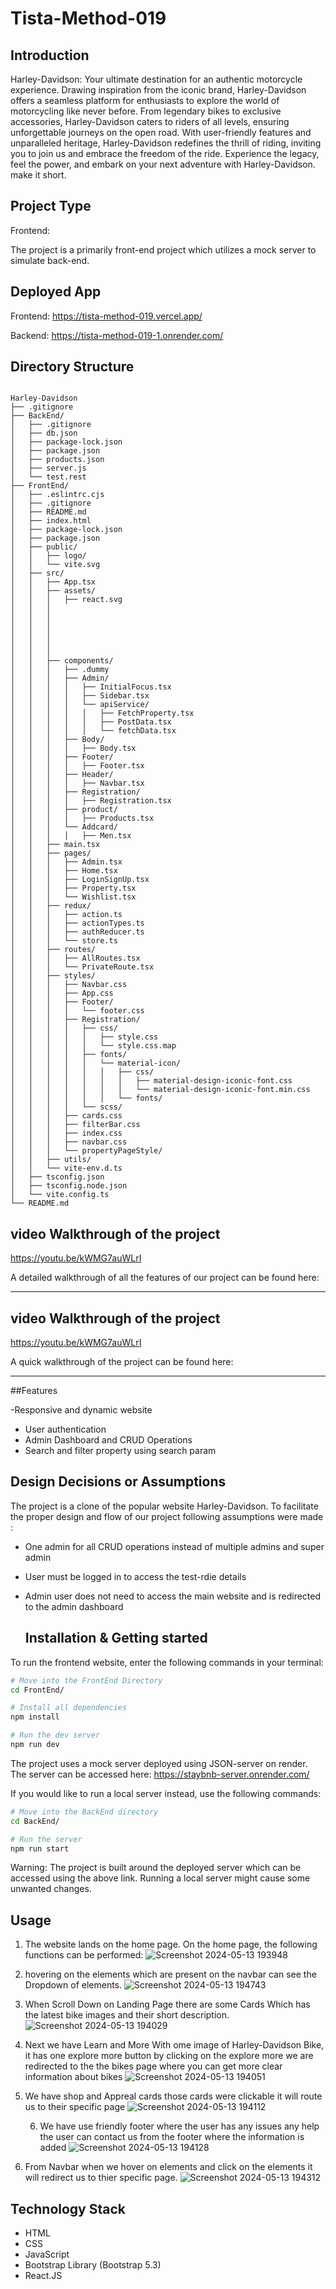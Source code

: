 # Tista-Method-019

## Introduction

Harley-Davidson: Your ultimate destination for an authentic motorcycle experience. Drawing inspiration from the iconic brand, Harley-Davidson offers a seamless platform for enthusiasts to explore the world of motorcycling like never before. From legendary bikes to exclusive accessories, Harley-Davidson caters to riders of all levels, ensuring unforgettable journeys on the open road. With user-friendly features and unparalleled heritage, Harley-Davidson redefines the thrill of riding, inviting you to join us and embrace the freedom of the ride. Experience the legacy, feel the power, and embark on your next adventure with Harley-Davidson. make it short. 

## Project Type

Frontend:

The project is a primarily front-end project which utilizes a mock server to simulate back-end.

## Deployed App

Frontend: https://tista-method-019.vercel.app/

Backend: https://tista-method-019-1.onrender.com/

## Directory Structure

```

Harley-Davidson
├── .gitignore
├── BackEnd/
│   ├── .gitignore
│   ├── db.json
│   ├── package-lock.json
│   ├── package.json
│   ├── products.json
│   ├── server.js
│   └── test.rest
├── FrontEnd/
│   ├── .eslintrc.cjs
│   ├── .gitignore
│   ├── README.md
│   ├── index.html
│   ├── package-lock.json
│   ├── package.json
│   ├── public/
│   │   ├── logo/ 
│   │   └── vite.svg
│   ├── src/
│   │   ├── App.tsx
│   │   ├── assets/
│   │   │   ├── react.svg
│   │   │   
│   │   │   
│   │   │   
│   │   │   
│   │   │   
│   │   │   
│   │   ├── components/
│   │   │   ├── .dummy
│   │   │   ├── Admin/
│   │   │   │   ├── InitialFocus.tsx
│   │   │   │   ├── Sidebar.tsx
│   │   │   │   └── apiService/
│   │   │   │   │   ├── FetchProperty.tsx
│   │   │   │   │   ├── PostData.tsx
│   │   │   │   │   └── fetchData.tsx
│   │   │   ├── Body/
│   │   │   │   ├── Body.tsx
│   │   │   ├── Footer/
│   │   │   │   ├── Footer.tsx
│   │   │   ├── Header/
│   │   │   │   ├── Navbar.tsx
│   │   │   ├── Registration/
│   │   │   │   ├── Registration.tsx
│   │   │   ├── product/
│   │   │   │   ├── Products.tsx
│   │   │   └── Addcard/
│   │   │   │   ├── Men.tsx
│   │   ├── main.tsx
│   │   ├── pages/
│   │   │   ├── Admin.tsx
│   │   │   ├── Home.tsx
│   │   │   ├── LoginSignUp.tsx
│   │   │   ├── Property.tsx
│   │   │   └── Wishlist.tsx
│   │   ├── redux/
│   │   │   ├── action.ts
│   │   │   ├── actionTypes.ts
│   │   │   ├── authReducer.ts
│   │   │   └── store.ts
│   │   ├── routes/
│   │   │   ├── AllRoutes.tsx
│   │   │   └── PrivateRoute.tsx
│   │   ├── styles/
│   │   │   ├── Navbar.css
│   │   │   ├── App.css
│   │   │   ├── Footer/
│   │   │   │   └── footer.css
│   │   │   ├── Registration/
│   │   │   │   ├── css/
│   │   │   │   │   ├── style.css
│   │   │   │   │   └── style.css.map
│   │   │   │   ├── fonts/
│   │   │   │   │   └── material-icon/
│   │   │   │   │   │   ├── css/
│   │   │   │   │   │   │   ├── material-design-iconic-font.css
│   │   │   │   │   │   │   └── material-design-iconic-font.min.css
│   │   │   │   │   │   └── fonts/
│   │   │   │   └── scss/
│   │   │   ├── cards.css
│   │   │   ├── filterBar.css
│   │   │   ├── index.css
│   │   │   ├── navbar.css
│   │   │   └── propertyPageStyle/
│   │   ├── utils/
│   │   └── vite-env.d.ts
│   ├── tsconfig.json
│   ├── tsconfig.node.json
│   └── vite.config.ts
└── README.md

```

## video Walkthrough of the project

https://youtu.be/kWMG7auWLrI

A detailed walkthrough of all the features of our project can be found here:

-----

## video Walkthrough of the project

https://youtu.be/kWMG7auWLrI

A quick walkthrough of the project can be found here: 

-----

##Features

-Responsive and dynamic website
- User authentication
- Admin Dashboard and CRUD Operations
- Search and filter property using search param

## Design Decisions or Assumptions

The project is a clone of the popular website Harley-Davidson. To facilitate the proper design and flow of our project following assumptions were made :

- One admin for all CRUD operations instead of multiple admins and super admin
- User must be logged in to access the test-rdie details
- Admin user does not need to access the main website and is redirected to the admin dashboard

  ## Installation & Getting started

To run the frontend website, enter the following commands in your terminal:

```bash
# Move into the FrontEnd Directory
cd FrontEnd/

# Install all dependencies
npm install

# Run the dev server
npm run dev
```

The project uses a mock server deployed using JSON-server on render. The server can be accessed here: https://staybnb-server.onrender.com/

If you would like to run a local server instead, use the following commands:

```bash
# Move into the BackEnd directory
cd BackEnd/

# Run the server
npm run start
```

Warning: The project is built around the deployed server which can be accessed using the above link. Running a local server might cause some unwanted changes.

## Usage

1. The website lands on the home page. On the home page, the following functions can be performed:
![Screenshot 2024-05-13 193948](https://github.com/ThakoorRishwanth/Tista-Method-019/assets/154314786/39414e8a-cf03-4348-bcf4-6bea71014154)

2.  hovering on the elements which are present on the navbar can see the Dropdown of elements.
 ![Screenshot 2024-05-13 194743](https://github.com/ThakoorRishwanth/Tista-Method-019/assets/154314786/5cfeff4a-19b5-49ec-80e1-0674adaf7641)

3. When Scroll Down on Landing Page there are some Cards Which has the latest bike images and their short description.
![Screenshot 2024-05-13 194029](https://github.com/ThakoorRishwanth/Tista-Method-019/assets/154314786/a46dfbc0-9862-4612-b8d9-7f4266939778)

4. Next we have Learn and More With ome image of Harley-Davidson Bike, it has one explore more button by clicking on the explore more we are redirected to the the bikes page where you can get more clear information about bikes
![Screenshot 2024-05-13 194051](https://github.com/ThakoorRishwanth/Tista-Method-019/assets/154314786/0577f0a7-77ff-45d6-9b1d-634d38852286)

5. We have shop and Appreal cards those cards were clickable it will route us to their specific page
    ![Screenshot 2024-05-13 194112](https://github.com/ThakoorRishwanth/Tista-Method-019/assets/154314786/e6916b8c-7c76-4edc-bd41-068dffb03e47)

   6. We have use friendly footer where the user has any issues any help the user can contact us from the footer where the information is added
      ![Screenshot 2024-05-13 194128](https://github.com/ThakoorRishwanth/Tista-Method-019/assets/154314786/0d819de7-589b-4d0d-8372-abb5a7b5bf02)

7. From Navbar when we hover on elements and click on the elements it will redirect us to thier specific page.
   ![Screenshot 2024-05-13 194312](https://github.com/ThakoorRishwanth/Tista-Method-019/assets/154314786/b774c41a-b0ac-4ca8-b13c-47e810b1c8c4)


 ## Technology Stack

- HTML
- CSS
- JavaScript
- Bootstrap Library (Bootstrap 5.3)
- React.JS




